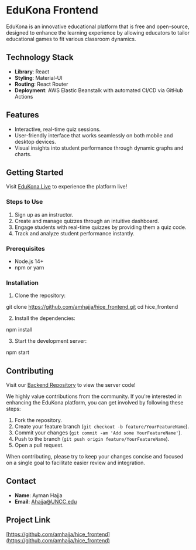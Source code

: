 # EduKona Frontend

EduKona is an innovative educational platform that is free and open-source, designed to enhance the learning experience by allowing educators to tailor educational games to fit various classroom dynamics.

## Technology Stack

- **Library**: React
- **Styling**: Material-UI
- **Routing**: React Router
- **Deployment**: AWS Elastic Beanstalk with automated CI/CD via GitHub Actions

## Features

- Interactive, real-time quiz sessions.
- User-friendly interface that works seamlessly on both mobile and desktop devices.
- Visual insights into student performance through dynamic graphs and charts.

## Getting Started

Visit [EduKona Live](https://edukona.com/) to experience the platform live!

### Steps to Use

1. Sign up as an instructor.
2. Create and manage quizzes through an intuitive dashboard.
3. Engage students with real-time quizzes by providing them a quiz code.
4. Track and analyze student performance instantly.

### Prerequisites

- Node.js 14+
- npm or yarn

### Installation

1. Clone the repository:

git clone https://github.com/amhajja/hice_frontend.git
cd hice_frontend

2. Install the dependencies:

npm install

3. Start the development server:

npm start

## Contributing

Visit our [Backend Repository](https://github.com/amhajja/hice_backend) to view the server code!

We highly value contributions from the community. If you're interested in enhancing the EduKona platform, you can get involved by following these steps:

1. Fork the repository.
2. Create your feature branch (`git checkout -b feature/YourFeatureName`).
3. Commit your changes (`git commit -am 'Add some YourFeatureName'`).
4. Push to the branch (`git push origin feature/YourFeatureName`).
5. Open a pull request.

When contributing, please try to keep your changes concise and focused on a single goal to facilitate easier review and integration.

## Contact

- **Name**: Ayman Hajja
- **Email**: Ahajja@UNCC.edu

## Project Link

[https://github.com/amhajja/hice_frontend](https://github.com/amhajja/hice_frontend)

